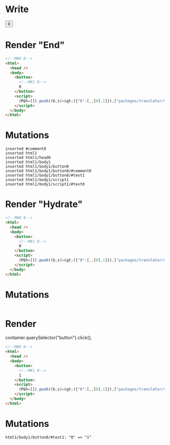 # Write
  <!M#0 0><button><!M#1 0>0</button><script>(M$h=[]).push((b,s)=>({"0":[,,[0],1]}),["packages/translator/src/__tests__/fixtures/basic-handler-multi-ref-nested/template.marko_0_0",0,])</script>


# Render "End"
```html
<!--M#0 0-->
<html>
  <head />
  <body>
    <button>
      <!--M#1 0-->
      0
    </button>
    <script>
      (M$h=[]).push((b,s)=&gt;({"0":[,,[0],1]}),["packages/translator/src/__tests__/fixtures/basic-handler-multi-ref-nested/template.marko_0_0",0,])
    </script>
  </body>
</html>
```

# Mutations
```
inserted #comment0
inserted html1
inserted html1/head0
inserted html1/body1
inserted html1/body1/button0
inserted html1/body1/button0/#comment0
inserted html1/body1/button0/#text1
inserted html1/body1/script1
inserted html1/body1/script1/#text0
```


# Render "Hydrate"
```html
<!--M#0 0-->
<html>
  <head />
  <body>
    <button>
      <!--M#1 0-->
      0
    </button>
    <script>
      (M$h=[]).push((b,s)=&gt;({"0":[,,[0],1]}),["packages/translator/src/__tests__/fixtures/basic-handler-multi-ref-nested/template.marko_0_0",0,])
    </script>
  </body>
</html>
```

# Mutations
```

```


# Render 
container.querySelector("button").click();

```html
<!--M#0 0-->
<html>
  <head />
  <body>
    <button>
      <!--M#1 0-->
      1
    </button>
    <script>
      (M$h=[]).push((b,s)=&gt;({"0":[,,[0],1]}),["packages/translator/src/__tests__/fixtures/basic-handler-multi-ref-nested/template.marko_0_0",0,])
    </script>
  </body>
</html>
```

# Mutations
```
html1/body1/button0/#text1: "0" => "1"
```